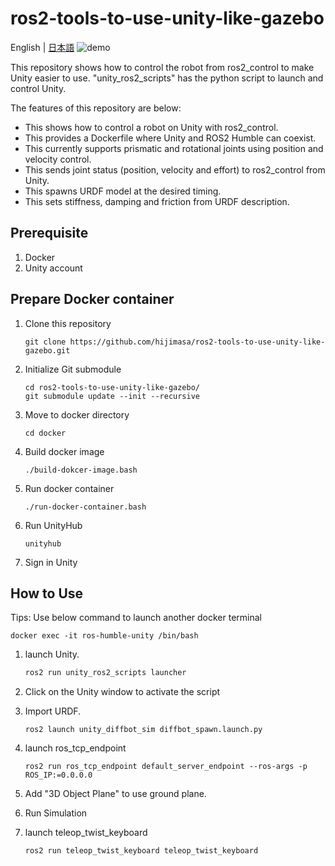 # ros2-tools-to-use-unity-like-gazebo
English | [日本語](README_ja.md)
![demo](./figs/ros2_unity_demo.gif)

This repository shows how to control the robot from ros2_control to make Unity easier to use.
"unity_ros2_scripts" has the python script to launch and control Unity.

The features of this repository are below:
- This shows how to control a robot on Unity with ros2_control.
- This provides a Dockerfile where Unity and ROS2 Humble can coexist.
- This currently supports prismatic and rotational joints using position and velocity control.
- This sends joint status (position, velocity and effort) to ros2_control from Unity.
- This spawns URDF model at the desired timing.
- This sets stiffness, damping and friction from URDF description.

## Prerequisite
1. Docker
1. Unity account

## Prepare Docker container
1. Clone this repository
   ```
   git clone https://github.com/hijimasa/ros2-tools-to-use-unity-like-gazebo.git
   ```
2. Initialize Git submodule
   ```
   cd ros2-tools-to-use-unity-like-gazebo/
   git submodule update --init --recursive
   ```
3. Move to docker directory
   ```
   cd docker
   ```
4. Build docker image
   ```
   ./build-dokcer-image.bash
   ```
5. Run docker container
   ```
   ./run-docker-container.bash
   ```
6. Run UnityHub
   ```
   unityhub
   ```
7. Sign in Unity
   
## How to Use

Tips: Use below command to launch another docker terminal
```
docker exec -it ros-humble-unity /bin/bash
```

1. launch Unity.
   ```bash
   ros2 run unity_ros2_scripts launcher
   ```
   
2. Click on the Unity window to activate the script

3. Import URDF.
   ```
   ros2 launch unity_diffbot_sim diffbot_spawn.launch.py
   ```

4. launch ros_tcp_endpoint
   ```
   ros2 run ros_tcp_endpoint default_server_endpoint --ros-args -p ROS_IP:=0.0.0.0
   ```

5. Add "3D Object Plane" to use ground plane.

6. Run Simulation

7. launch teleop_twist_keyboard
   ```
   ros2 run teleop_twist_keyboard teleop_twist_keyboard
   ```
